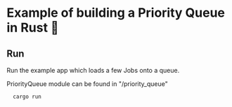 # Example of building a Priority Queue in Rust 🦀

## Run
Run the example app which loads a few Jobs onto a queue.

PriorityQueue module can be found in "/priority_queue"

```
  cargo run
```

